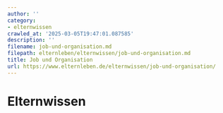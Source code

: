 ```yaml
---
author: ''
category:
- elternwissen
crawled_at: '2025-03-05T19:47:01.087585'
description: ''
filename: job-und-organisation.md
filepath: elternleben/elternwissen/job-und-organisation.md
title: Job und Organisation
url: https://www.elternleben.de/elternwissen/job-und-organisation/
---
```


#  Elternwissen

